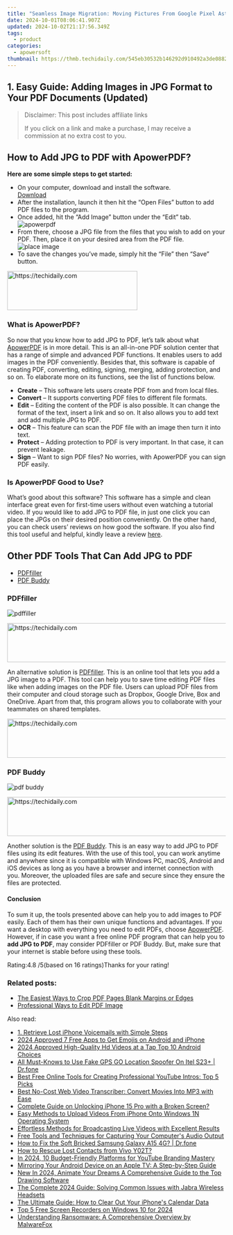 ```yaml
---
title: "Seamless Image Migration: Moving Pictures From Google Pixel Asteroids to Your Personal Desktop PC"
date: 2024-10-01T08:06:41.907Z
updated: 2024-10-02T21:17:56.349Z
tags:
  - product
categories:
  - apowersoft
thumbnail: https://thmb.techidaily.com/545eb30532b146292d910492a3de0882f942d02de7b5ef10d79d0e3f377f7561.jpg
---
```


## 1. Easy Guide: Adding Images in JPG Format to Your PDF Documents (Updated)

>  Disclaimer: This post includes affiliate links
>
>  If you click on a link and make a purchase, I may receive a commission at no extra cost to you.
>

## How to Add JPG to PDF with ApowerPDF?

**Here are some simple steps to get started:**

* On your computer, download and install the software.  
[Download](https://tools.techidaily.com/apowersoft/products/)
* After the installation, launch it then hit the “Open Files” button to add PDF files to the program.
* Once added, hit the “Add Image” button under the “Edit” tab.  
![apowerpdf](https://www.apowersoft.com//webusupload.aoscdn.com/apowercom/wp-content/uploads/2020/07/add-image.jpg.webp)
* From there, choose a JPG file from the files that you wish to add on your PDF. Then, place it on your desired area from the PDF file.  
![place image](https://www.apowersoft.com//webusupload.aoscdn.com/apowercom/wp-content/uploads/2020/07/place-jpg.jpg.webp)
* To save the changes you’ve made, simply hit the “File” then “Save” button.

<!-- affiliate ads begin -->
<a href="https://aligracehair.sjv.io/c/5597632/1997675/19272" target="_top" id="1997675">
  <img src="//a.impactradius-go.com/display-ad/19272-1997675" border="0" alt="https://techidaily.com" width="300" height="90"/>
</a>
<img height="0" width="0" src="https://aligracehair.sjv.io/i/5597632/1997675/19272" style="position:absolute;visibility:hidden;" border="0" />
<!-- affiliate ads end -->

### What is ApowerPDF?

So now that you know how to add JPG to PDF, let’s talk about what [ApowerPDF](https://tools.techidaily.com/apowersoft/apower-pdf/) is in more detail. This is an all-in-one PDF solution center that has a range of simple and advanced PDF functions. It enables users to add images in the PDF conveniently. Besides that, this software is capable of creating PDF, converting, editing, signing, merging, adding protection, and so on. To elaborate more on its functions, see the list of functions below.

* **Create** – This software lets users create PDF from and from local files.
* **Convert** – It supports converting PDF files to different file formats.
* **Edit**  – Editing the content of the PDF is also possible. It can change the format of the text, insert a link and so on. It also allows you to add text and add multiple JPG to PDF.
* **OCR** – This feature can scan the PDF file with an image then turn it into text.
* **Protect** – Adding protection to PDF is very important. In that case, it can prevent leakage.
* **Sign** – Want to sign PDF files? No worries, with ApowerPDF you can sign PDF easily.

### Is ApowerPDF Good to Use?

What’s good about this software? This software has a simple and clean interface great even for first-time users without even watching a tutorial video. If you would like to add JPG to PDF file, in just one click you can place the JPGs on their desired position conveniently. On the other hand, you can check users’ reviews on how good the software. If you also find this tool useful and helpful, kindly leave a review [here](https://www.g2crowd.com/products/apowerpdf/reviews).

## Other PDF Tools That Can Add JPG to PDF

* [PDFfiller](https://tools.techidaily.com/apowersoft/products/)
* [PDF Buddy](https://tools.techidaily.com/apowersoft/products/)

### PDFfiller

![pdffiller](https://www.apowersoft.com//webusupload.aoscdn.com/apowercom/wp-content/uploads/2020/07/add-image-pdffiller.jpg.webp)

<!-- affiliate ads begin -->
<a href="https://unicoeye.pxf.io/c/5597632/2134235/18498" target="_top" id="2134235">
  <img src="//a.impactradius-go.com/display-ad/18498-2134235" border="0" alt="https://techidaily.com" width="728" height="90"/>
</a>
<img height="0" width="0" src="https://unicoeye.pxf.io/i/5597632/2134235/18498" style="position:absolute;visibility:hidden;" border="0" />
<!-- affiliate ads end -->

An alternative solution is [PDFfiller](https://www.pdffiller.com/en/categories/add-image.htm). This is an online tool that lets you add a JPG image to a PDF. This tool can help you to save time editing PDF files like when adding images on the PDF file. Users can upload PDF files from their computer and cloud storage such as Dropbox, Google Drive, Box and OneDrive. Apart from that, this program allows you to collaborate with your teammates on shared templates.

<!-- affiliate ads begin -->
<a href="https://unicoeye.pxf.io/c/5597632/2134221/18498" target="_top" id="2134221">
  <img src="//a.impactradius-go.com/display-ad/18498-2134221" border="0" alt="https://techidaily.com" width="728" height="90"/>
</a>
<img height="0" width="0" src="https://unicoeye.pxf.io/i/5597632/2134221/18498" style="position:absolute;visibility:hidden;" border="0" />
<!-- affiliate ads end -->

### PDF Buddy

![pdf buddy](https://www.apowersoft.com//webusupload.aoscdn.com/apowercom/wp-content/uploads/2020/07/add-jpg-using-pdfbuddy.jpg.webp)

<!-- affiliate ads begin -->
<a href="https://appsumo.8odi.net/c/5597632/2151890/7443" target="_top" id="2151890">
  <img src="//a.impactradius-go.com/display-ad/7443-2151890" border="0" alt="https://techidaily.com" width="728" height="90"/>
</a>
<img height="0" width="0" src="https://appsumo.8odi.net/i/5597632/2151890/7443" style="position:absolute;visibility:hidden;" border="0" />
<!-- affiliate ads end -->

Another solution is the [PDF Buddy](https://www.pdfbuddy.com/how-to/add-image-to-pdf). This is an easy way to add JPG to PDF files using its edit features. With the use of this tool, you can work anytime and anywhere since it is compatible with Windows PC, macOS, Android and iOS devices as long as you have a browser and internet connection with you. Moreover, the uploaded files are safe and secure since they ensure the files are protected.

#### Conclusion

To sum it up, the tools presented above can help you to add images to PDF easily. Each of them has their own unique functions and advantages. If you want a desktop with everything you need to edit PDFs, choose [ApowerPDF](https://tools.techidaily.com/apowersoft/apower-pdf/). However, if in case you want a free online PDF program that can help you to **add JPG to PDF**, may consider PDFfiller or PDF Buddy. But, make sure that your internet is stable before using these tools.

Rating:4.8 /5(based on 16 ratings)Thanks for your rating!

### Related posts:

* [The Easiest Ways to Crop PDF Pages Blank Margins or Edges](https://tools.techidaily.com/apowersoft/apower-pdf/)
* [Professional Ways to Edit PDF Image](https://tools.techidaily.com/apowersoft/apower-pdf/)

<ins class="adsbygoogle"
     style="display:block"
     data-ad-format="autorelaxed"
     data-ad-client="ca-pub-7571918770474297"
     data-ad-slot="1223367746"></ins>

<ins class="adsbygoogle"
     style="display:block"
     data-ad-client="ca-pub-7571918770474297"
     data-ad-slot="8358498916"
     data-ad-format="auto"
     data-full-width-responsive="true"></ins>

<span class="atpl-alsoreadstyle">Also read:</span>
<div><ul>
<li><a href="https://discover-answers.techidaily.com/1-retrieve-lost-iphone-voicemails-with-simple-steps/"><u>1. Retrieve Lost iPhone Voicemails with Simple Steps</u></a></li>
<li><a href="https://meme-emoji.techidaily.com/2024-approved-7-free-apps-to-get-emojis-on-android-and-iphone/"><u>2024 Approved 7 Free Apps to Get Emojis on Android and iPhone</u></a></li>
<li><a href="https://some-knowledge.techidaily.com/2024-approved-high-quality-hd-videos-at-a-tap-top-10-android-choices/"><u>2024 Approved High-Quality Hd Videos at a Tap Top 10 Android Choices</u></a></li>
<li><a href="https://fake-location.techidaily.com/all-must-knows-to-use-fake-gps-go-location-spoofer-on-itel-s23plus-drfone-by-drfone-virtual-android/"><u>All Must-Knows to Use Fake GPS GO Location Spoofer On Itel S23+ | Dr.fone</u></a></li>
<li><a href="https://discover-answers.techidaily.com/best-free-online-tools-for-creating-professional-youtube-intros-top-5-picks/"><u>Best Free Online Tools for Creating Professional YouTube Intros: Top 5 Picks</u></a></li>
<li><a href="https://discover-answers.techidaily.com/best-no-cost-web-video-transcriber-convert-movies-into-mp3-with-ease/"><u>Best No-Cost Web Video Transcriber: Convert Movies Into MP3 with Ease</u></a></li>
<li><a href="https://ios-unlock.techidaily.com/complete-guide-on-unlocking-iphone-15-pro-with-a-broken-screen-by-drfone-ios/"><u>Complete Guide on Unlocking iPhone 15 Pro with a Broken Screen?</u></a></li>
<li><a href="https://discover-answers.techidaily.com/easy-methods-to-upload-videos-from-iphone-onto-windows-1n-operating-system/"><u>Easy Methods to Upload Videos From iPhone Onto Windows 1N Operating System</u></a></li>
<li><a href="https://discover-answers.techidaily.com/effortless-methods-for-broadcasting-live-videos-with-excellent-results/"><u>Effortless Methods for Broadcasting Live Videos with Excellent Results</u></a></li>
<li><a href="https://discover-answers.techidaily.com/free-tools-and-techniques-for-capturing-your-computers-audio-output/"><u>Free Tools and Techniques for Capturing Your Computer's Audio Output</u></a></li>
<li><a href="https://howto.techidaily.com/how-to-fix-the-soft-bricked-samsung-galaxy-a15-4g-drfone-by-drfone-fix-android-problems-fix-android-problems/"><u>How to Fix the Soft Bricked Samsung Galaxy A15 4G? | Dr.fone</u></a></li>
<li><a href="https://blog-min.techidaily.com/how-to-rescue-lost-contacts-from-vivo-y02t-by-fonelab-android-recover-contacts/"><u>How to Rescue Lost Contacts from Vivo Y02T?</u></a></li>
<li><a href="https://youtube-blog.techidaily.com/24-10-budget-friendly-platforms-for-youtube-branding-mastery/"><u>In 2024, 10 Budget-Friendly Platforms for YouTube Branding Mastery</u></a></li>
<li><a href="https://discover-answers.techidaily.com/mirroring-your-android-device-on-an-apple-tv-a-step-by-step-guide/"><u>Mirroring Your Android Device on an Apple TV: A Step-by-Step Guide</u></a></li>
<li><a href="https://video-content-creator.techidaily.com/new-in-2024-animate-your-dreams-a-comprehensive-guide-to-the-top-drawing-software/"><u>New In 2024, Animate Your Dreams A Comprehensive Guide to the Top Drawing Software</u></a></li>
<li><a href="https://sound-issues.techidaily.com/the-complete-2024-guide-solving-common-issues-with-jabra-wireless-headsets/"><u>The Complete 2024 Guide: Solving Common Issues with Jabra Wireless Headsets</u></a></li>
<li><a href="https://discover-answers.techidaily.com/the-ultimate-guide-how-to-clear-out-your-iphones-calendar-data/"><u>The Ultimate Guide: How to Clear Out Your iPhone's Calendar Data</u></a></li>
<li><a href="https://some-approaches.techidaily.com/top-5-free-screen-recorders-on-windows-10-for-2024/"><u>Top 5 Free Screen Recorders on Windows 10 for 2024</u></a></li>
<li><a href="https://discover-answers.techidaily.com/understanding-ransomware-a-comprehensive-overview-by-malwarefox/"><u>Understanding Ransomware: A Comprehensive Overview by MalwareFox</u></a></li>
</ul></div>

